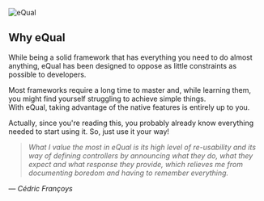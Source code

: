 ![eQual](../assets/img/equal_logo_w_bg.png)

## Why eQual

While being a solid framework that has everything you need to do almost anything, eQual has been designed to oppose as little constraints as possible to developers.

Most frameworks require a long time to master and, while learning them, you might find yourself struggling to achieve simple things.  
With eQual, taking advantage of the native features is entirely up to you.

Actually, since you're reading this, you probably already know everything needed to start using it. So, just use it your way!   


> *What I value the most in eQual is its high level of re-usability and its way of defining controllers by announcing what they do, what they expect and what response they provide, which relieves me from documenting boredom and having to remember everything.*

*— Cédric Françoys*